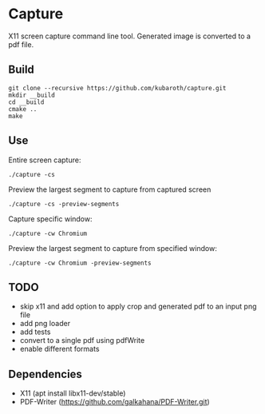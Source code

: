 # Capture
X11 screen capture command line tool. 
Generated image is converted to a pdf file.

## Build
```
git clone --recursive https://github.com/kubaroth/capture.git
mkdir __build
cd __build
cmake ..
make
```
## Use
Entire screen capture:
```
./capture -cs
```
Preview the largest segment to capture from captured screen
```
./capture -cs -preview-segments
```
Capture specific window:
```
./capture -cw Chromium
```

Preview the largest segment to capture from specified window:
```
./capture -cw Chromium -preview-segments
```

## TODO
- skip x11 and add option to apply crop and generated pdf to an input png file
- add png loader
- add tests
- convert to a single pdf using pdfWrite
- enable different formats

## Dependencies
- X11  (apt install libx11-dev/stable)
- PDF-Writer (https://github.com/galkahana/PDF-Writer.git)

